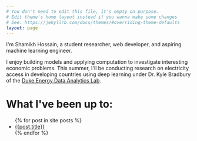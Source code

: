 ```yaml
---
# You don't need to edit this file, it's empty on purpose.
# Edit theme's home layout instead if you wanna make some changes
# See: https://jekyllrb.com/docs/themes/#overriding-theme-defaults
layout: page
---
```


I'm Shamikh Hossain, a student researcher, web developer, and aspiring machine learning engineer.   


<!-- My research interests are in data science, economic
development, cryptocurrency, and machine-learning, and this site serves to be an
online homebase for my adventures in these fields, and as a repository for my notes, thoughts, projects, etc. 
 -->
I enjoy building models and applying computation to investigate interesting economic problems. This summer, I'll be conducting research on electricity access in developing countries
using deep learning under
Dr. Kyle Bradbury of the
[Duke Energy Data Analytics Lab](https://energy.duke.edu/research/energy-data).


# What I've been up to:  
<ul>
  {% for post in site.posts %}
    <li>
      <a href="{{ site.baseurl }}{{ post.url }}">{{post.title}}</a>
    </li>
  {% endfor %}
</ul>


<!-- https://github.com/jekyll/jekyll/issues/332 -->
